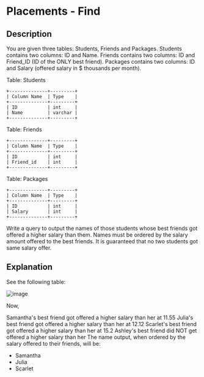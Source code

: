 # Placements - Find 

## Description

You are given three tables: Students, Friends and Packages. Students contains two columns: ID and Name. Friends contains two columns: ID and Friend_ID (ID of the ONLY best friend). Packages contains two columns: ID and Salary (offered salary in $ thousands per month).

Table: Students

```
+--------------+---------+
| Column Name  | Type    |
+--------------+---------+
| ID           | int     |
| Name         | varchar |
+--------------+---------+
``` 

Table: Friends

```
+--------------+---------+
| Column Name  | Type    |
+--------------+---------+
| ID           | int     |
| Friend_id    | int     |
+--------------+---------+
``` 
Table: Packages

```
+--------------+---------+
| Column Name  | Type    |
+--------------+---------+
| ID           | int     |
| Salary       | int     |
+--------------+---------+
``` 

Write a query to output the names of those students whose best friends got offered a higher salary than them. Names must be ordered by the salary amount offered to the best friends. It is guaranteed that no two students got same salary offer.


## Explanation

See the following table:

![image](https://user-images.githubusercontent.com/40656125/171009715-1db9bef2-1b3c-4153-bf43-82f39ca0449e.png)


Now,

Samantha's best friend got offered a higher salary than her at 11.55
Julia's best friend got offered a higher salary than her at 12.12
Scarlet's best friend got offered a higher salary than her at 15.2
Ashley's best friend did NOT get offered a higher salary than her
The name output, when ordered by the salary offered to their friends, will be:
- Samantha
- Julia
- Scarlet
